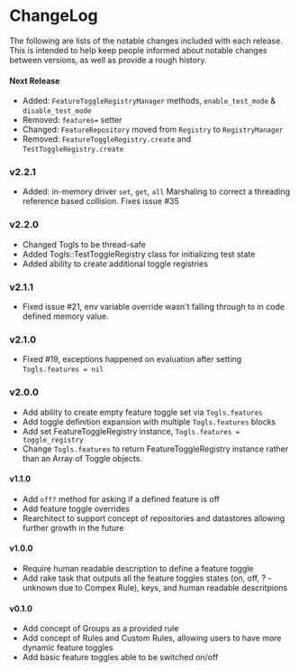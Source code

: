 # ChangeLog

The following are lists of the notable changes included with each release.
This is intended to help keep people informed about notable changes between
versions, as well as provide a rough history.

#### Next Release

* Added: `FeatureToggleRegistryManager` methods, `enable_test_mode` &
  `disable_test_mode`
* Removed: `features=` setter
* Changed: `FeatureRepository` moved from `Registry` to `RegistryManager` 
* Removed: `FeatureToggleRegistry.create` and `TestToggleRegistry.create`

### v2.2.1

* Added: in-memory driver `set`, `get`, `all` Marshaling to correct a threading
  reference based collision. Fixes issue #35

### v2.2.0

* Changed Togls to be thread-safe
* Added Togls::TestToggleRegistry class for initializing test state
* Added ability to create additional toggle registries

### v2.1.1

* Fixed issue #21, env variable override wasn't falling through to in
  code defined memory value.

### v2.1.0

* Fixed #19, exceptions happened on evaluation after setting
  `Togls.features = nil`

### v2.0.0

* Add ability to create empty feature toggle set via `Togls.features`
* Add toggle definition expansion with multiple `Togls.features` blocks
* Add set FeatureToggleRegistry instance, `Togls.features = toggle_registry`
* Change `Togls.features` to return FeatureToggleRegistry instance
  rather than an Array of Toggle objects.

#### v1.1.0

* Add `off?` method for asking if a defined feature is off
* Add feature toggle overrides
* Rearchitect to support concept of repositories and datastores allowing
  further growth in the future

#### v1.0.0

* Require human readable description to define a feature toggle
* Add rake task that outputs all the feature toggles states (on, off, ? -
  unknown due to Compex Rule), keys, and human readable descritpions

#### v0.1.0

* Add concept of Groups as a provided rule
* Add concept of Rules and Custom Rules, allowing users to have more dynamic
  feature toggles
* Add basic feature toggles able to be switched on/off
